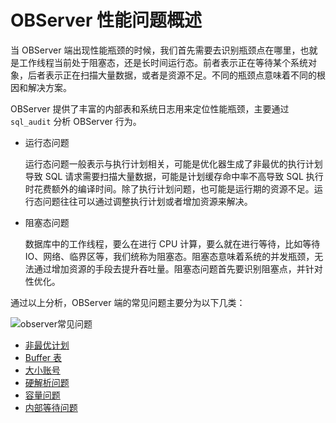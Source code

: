 # OBServer 性能问题概述

当 OBServer 端出现性能瓶颈的时候，我们首先需要去识别瓶颈点在哪里，也就是工作线程当前处于阻塞态，还是长时间运行态。前者表示正在等待某个系统对象，后者表示正在扫描大量数据，或者是资源不足。不同的瓶颈点意味着不同的根因和解决方案。

OBServer 提供了丰富的内部表和系统日志用来定位性能瓶颈，主要通过 `sql_audit` 分析 OBServer 行为。

* 运行态问题

    运行态问题一般表示与执行计划相关，可能是优化器生成了非最优的执行计划导致 SQL 请求需要扫描大量数据，可能是计划缓存命中率不高导致 SQL 执行时花费额外的编译时间。除了执行计划问题，也可能是运行期的资源不足。运行态问题往往可以通过调整执行计划或者增加资源来解决。

* 阻塞态问题

    数据库中的工作线程，要么在进行 CPU 计算，要么就在进行等待，比如等待IO、网络、临界区等，我们统称为阻塞态。阻塞态意味着系统的并发瓶颈，无法通过增加资源的手段去提升吞吐量。阻塞态问题首先要识别阻塞点，并针对性优化。

通过以上分析，OBServer 端的常见问题主要分为以下几类：

![observer常见问题](https://obbusiness-private.oss-cn-shanghai.aliyuncs.com/doc/img/observer-enterprise/V4.2.1/manage/tuning-observer.png)

* [非最优计划](200.not-the-best-plan/100.not-the-best-plan-overview.md)
* [Buffer 表](200.not-the-best-plan/200.buffer-table.md)
* [大小账号](200.not-the-best-plan/300.large-and-small-account.md)
* [硬解析问题](../400.performance-bottlenecks-of-observer/300.hard-parsing.md)
* [容量问题](../../../200.tenant-management/200.tenant-capacity.md)
* [内部等待问题](../400.performance-bottlenecks-of-observer/500.internal-wait-problems.md)

